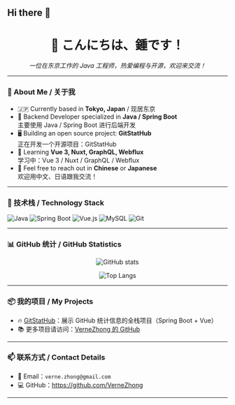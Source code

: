 ## Hi there 👋

<h1 align="center">🌸 こんにちは、鍾です！</h1>
<p align="center">
  <em>一位在东京工作的 Java 工程师，热爱编程与开源，欢迎来交流！</em>
</p>

---

### 🚀 About Me / 关于我

- 🇯🇵 Currently based in **Tokyo, Japan** / 现居东京  
- 💼 Backend Developer specialized in **Java / Spring Boot**  
  主要使用 Java / Spring Boot 进行后端开发  
- 🖥️ Building an open source project: **GitStatHub**  
  正在开发一个开源项目：GitStatHub  
- 🌱 Learning **Vue 3, Nuxt, GraphQL, Webflux**  
  学习中：Vue 3 / Nuxt / GraphQL / Webflux  
- 💬 Feel free to reach out in **Chinese** or **Japanese**  
  欢迎用中文、日语跟我交流！

---

### 🧰 技术栈 / Technology Stack

![Java](https://img.shields.io/badge/Java-ED8B00?style=flat&logo=openjdk&logoColor=white)
![Spring Boot](https://img.shields.io/badge/Spring_Boot-6DB33F?style=flat&logo=spring-boot&logoColor=white)
![Vue.js](https://img.shields.io/badge/Vue.js-35495E?style=flat&logo=vue.js)
![MySQL](https://img.shields.io/badge/MySQL-4479A1?style=flat&logo=mysql&logoColor=white)
![Git](https://img.shields.io/badge/Git-F05032?style=flat&logo=git&logoColor=white)

---

### 📊 GitHub 统计 / GitHub Statistics

<p align="center">
  <img src="https://github-readme-stats.vercel.app/api?username=VerneZhong&count_private=true&show_icons=true&theme=tokyonight" alt="GitHub stats" />
</p>

<p align="center">
  <img src="https://github-readme-stats.vercel.app/api/top-langs/?username=VerneZhong&layout=compact&theme=tokyonight" alt="Top Langs" />
</p>

---

### 📦 我的项目 / My Projects

- 🔥 [GitStatHub](https://github.com/VerneZhong/gitstathub-api)：展示 GitHub 统计信息的全栈项目（Spring Boot + Vue）
- 📚 更多项目请访问：[VerneZhong 的 GitHub](https://github.com/VerneZhong)

---

### 📫 联系方式 / Contact Details

- 📮 Email：`verne.zhong@gmail.com`
- 💻 GitHub：https://github.com/VerneZhong

---
